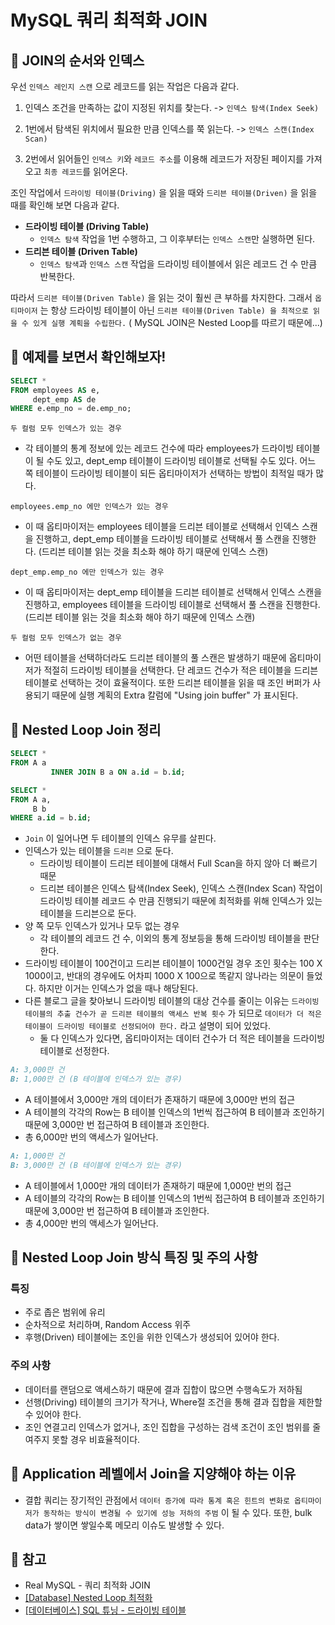# MySQL 쿼리 최적화 JOIN

## :book: JOIN의 순서와 인덱스

우선 `인덱스 레인지 스캔` 으로 레코드를 읽는 작업은 다음과 같다.

1. 인덱스 조건을 만족하는 값이 지정된 위치를 찾는다. -> `인덱스 탐색(Index Seek)`

2. 1번에서 탐색된 위치에서 필요한 만큼 인덱스를 쭉 읽는다. -> `인덱스 스캔(Index Scan)`

3. 2번에서 읽어들인 `인덱스 키`와 `레코드 주소`를 이용해 레코드가 저장된 페이지를 가져오고 `최종 레코드`를 읽어온다.

조인 작업에서 `드라이빙 테이블(Driving)` 을 읽을 때와 `드리븐 테이블(Driven)` 을 읽을 때를 확인해 보면 다음과 같다.

- **드라이빙 테이블 (Driving Table)**
    - `인덱스 탐색` 작업을 1번 수행하고, 그 이후부터는 `인덱스 스캔`만 실행하면 된다.
- **드리븐 테이블 (Driven Table)**
    - `인덱스 탐색`과 `인덱스 스캔` 작업을 드라이빙 테이블에서 읽은 레코드 건 수 만큼 반복한다.

따라서 `드리븐 테이블(Driven Table)` 을 읽는 것이 훨씬 큰 부하를 차지한다. 그래서 `옵티마이저` 는 항상 드라이빙 테이블이 아닌 `드리븐 테이블(Driven Table) 을 최적으로 읽을 수 있게 실행
계획을 수립한다.` ( MySQL JOIN은 Nested Loop를 따르기 때문에...)

## :book: 예제를 보면서 확인해보자!

```sql
SELECT *
FROM employees AS e,
     dept_emp AS de
WHERE e.emp_no = de.emp_no;
```

`두 컬럼 모두 인덱스가 있는 경우`

- 각 테이블의 통계 정보에 있는 레코드 건수에 따라 employees가 드라이빙 테이블이 될 수도 있고, dept_emp 테이블이 드라이빙 테이블로 선택될 수도 있다. 어느 쪽 테이블이 드라이빙 테이블이 되든
  옵티마이저가 선택하는 방법이 최적일 때가 많다.

`employees.emp_no 에만 인덱스가 있는 경우`

- 이 때 옵티마이저는 employees 테이블을 드리븐 테이블로 선택해서 인덱스 스캔을 진행하고, dept_emp 테이블을 드라이빙 테이블로 선택해서 풀 스캔을 진행한다. (드리븐 테이블 읽는 것을 최소화 해야
  하기 때문에 인덱스 스캔)

`dept_emp.emp_no 에만 인덱스가 있는 경우`

- 이 때 옵티마이저는 dept_emp 테이블을 드리븐 테이블로 선택해서 인덱스 스캔을 진행하고, employees 테이블을 드라이빙 테이블로 선택해서 풀 스캔을 진행한다. (드리븐 테이블 읽는 것을 최소화 해야
  하기 때문에 인덱스 스캔)

`두 컬럼 모두 인덱스가 없는 경우`

- 어떤 테이블을 선택하더라도 드리븐 테이블의 풀 스캔은 발생하기 때문에 옵티마이저가 적절히 드라이빙 테이블을 선택한다. 단 레코드 건수가 적은 테이블을 드리븐 테이블로 선택하는 것이 효율적이다. 또한 드리븐
  테이블을 읽을 때 조인 버퍼가 사용되기 때문에 실행 계획의 Extra 칼럼에 "Using join buffer" 가 표시된다.

## :book: Nested Loop Join 정리

```sql
SELECT *
FROM A a
         INNER JOIN B a ON a.id = b.id;
```

```sql
SELECT *
FROM A a,
     B b
WHERE a.id = b.id;
```

- `Join` 이 일어나면 두 테이블의 인덱스 유무를 살핀다.
- 인덱스가 있는 테이블을 `드리븐` 으로 둔다.
    - 드라이빙 테이블이 드리븐 테이블에 대해서 Full Scan을 하지 않아 더 빠르기 때문
    - 드리븐 테이블은 인덱스 탐색(Index Seek), 인덱스 스캔(Index Scan) 작업이 드라이빙 테이블 레코드 수 만큼 진행되기 때문에 최적화를 위해 인덱스가 있는 테이블을 드리븐으로 둔다.
- 양 쪽 모두 인덱스가 있거나 모두 없는 경우
    - 각 테이블의 레코드 건 수, 이외의 통계 정보등을 통해 드라이빙 테이블을 판단한다.
- 드라이빙 테이블이 100건이고 드리븐 테이블이 1000건일 경우 조인 횟수는 100 X 1000이고, 반대의 경우에도 어차피 1000 X 100으로 똑같지 않나라는
  의문이 들었다. 하지만 이거는 인덱스가 없을 때나 해당된다.
- 다른 블로그 글을 찾아보니 드라이빙 테이블의 대상 건수를 줄이는 이유는 `드라이빙 테이블의 추출 건수가 곧 드리븐 테이블의 액세스 반복 횟수` 가 되므로 `데이터가 더 적은 테이블이 드라이빙 테이블로 선정되어야
  한다.` 라고 설명이 되어 있었다.
    - 둘 다 인덱스가 있다면, 옵티마이저는 데이터 건수가 더 적은 테이블을 드라이빙 테이블로 선정한다.

```markdown
A: 3,000만 건
B: 1,000만 건 (B 테이블에 인덱스가 있는 경우)
```

- A 테이블에서 3,000만 개의 데이터가 존재하기 때문에 3,000만 번의 접근
- A 테이블의 각각의 Row는 B 테이블 인덱스의 1번씩 접근하여 B 테이블과 조인하기 때문에 3,000만 번 접근하여 B 테이블과 조인한다.
- 총 6,000만 번의 액세스가 일어난다.

```markdown
A: 1,000만 건
B: 3,000만 건 (B 테이블에 인덱스가 있는 경우)
```

- A 테이블에서 1,000만 개의 데이터가 존재하기 때문에 1,000만 번의 접근
- A 테이블의 각각의 Row는 B 테이블 인덱스의 1번씩 접근하여 B 테이블과 조인하기 때문에 3,000만 번 접근하여 B 테이블과 조인한다.
- 총 4,000만 번의 액세스가 일어난다.

## :book: Nested Loop Join 방식 특징 및 주의 사항

### 특징

- 주로 좁은 범위에 유리
- 순차적으로 처리하며, Random Access 위주
- 후행(Driven) 테이블에는 조인을 위한 인덱스가 생성되어 있어야 한다.

### 주의 사항

- 데이터를 랜덤으로 액세스하기 때문에 결과 집합이 많으면 수행속도가 저하됨
- 선행(Driving) 테이블의 크기가 작거나, Where절 조건을 통해 결과 집합을 제한할 수 있어야 한다.
- 조인 연결고리 인덱스가 없거나, 조인 집합을 구성하는 검색 조건이 조인 범위를 줄여주지 못할 경우 비효율적이다.

## :book: Application 레벨에서 Join을 지양해야 하는 이유

- 결합 쿼리는 장기적인 관점에서 `데이터 증가에 따라 통계 혹은 힌트의 변화로 옵티마이저가 동작하는 방식이 변경될 수 있기에 성능 저하의 주범` 이 될 수 있다. 또한, bulk data가 쌓이면 쌓일수록 메모리
  이슈도
  발생할 수 있다.

## :bookmark: 참고

- Real MySQL - 쿼리 최적화 JOIN
- [[Database] Nested Loop 최적화](https://insight-bgh.tistory.com/500)
- [[데이터베이스] SQL 튜닝 - 드라이빙 테이블](https://programming-workspace.tistory.com/67)
